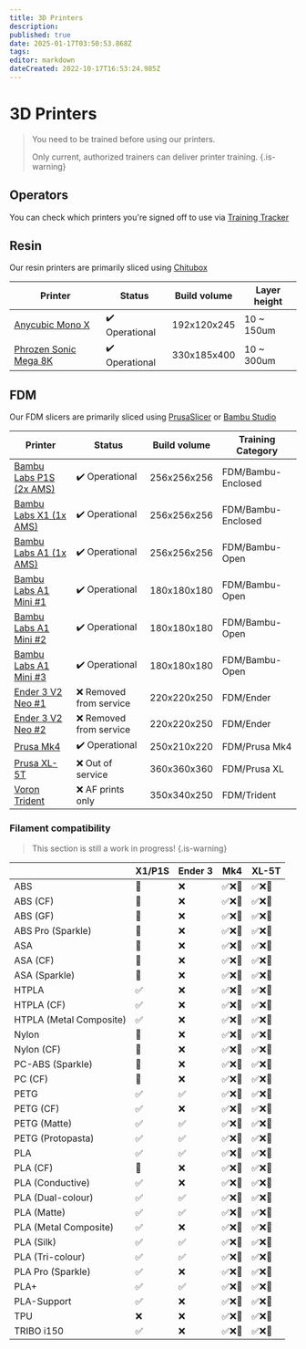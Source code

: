 ```yaml
---
title: 3D Printers
description: 
published: true
date: 2025-01-17T03:50:53.868Z
tags: 
editor: markdown
dateCreated: 2022-10-17T16:53:24.985Z
---
```


# 3D Printers

> You need to be trained before using our printers.
>
> Only current, authorized trainers can deliver printer training.
{.is-warning}

## Operators

You can check which printers you're signed off to use via [Training Tracker](https://perart.io/check_training)

## Resin

Our resin printers are primarily sliced using [Chitubox](https://www.chitubox.com/en)

| Printer  | Status   | Build volume | Layer height |
| -------- | -------- | ------------ | ------------ |
| [Anycubic Mono X](https://www.anycubic.com/products/photon-mono-x-resin-printer)  | ✔️ Operational | 192x120x245  | 10 \~ 150um  |
| [Phrozen Sonic Mega 8K](https://phrozen3d.com/products/sonic-mega-8k)             | ✔️ Operational | 330x185x400  | 10 \~ 300um   |

## FDM

Our FDM slicers are primarily sliced using [PrusaSlicer](https://www.prusa3d.com/en/page/prusaslicer_424/) or [Bambu Studio](https://bambulab.com/en/download/studio)

| Printer                                                                                                   | Status                  | Build volume | Training Category  |
| --------------------------------------------------------------------------------------------------------- | ----------------------- | ------------ | ------------------ |
| [Bambu Labs P1S (2x AMS)](https://au.store.bambulab.com/products/p1s)                                     | ✔️ Operational          | 256x256x256  | FDM/Bambu-Enclosed |
| [Bambu Labs X1 (1x AMS)](https://au.store.bambulab.com/products/x1-carbon-3d-printer)                     | ✔️ Operational          | 256x256x256  | FDM/Bambu-Enclosed |
| [Bambu Labs A1 (1x AMS)](https://au.store.bambulab.com/products/a1)                                       | ✔️ Operational          | 256x256x256  | FDM/Bambu-Open     |
| [Bambu Labs A1 Mini #1](https://au.store.bambulab.com/products/a1-mini)                                   | ✔️ Operational          | 180x180x180  | FDM/Bambu-Open     |
| [Bambu Labs A1 Mini #2](https://au.store.bambulab.com/products/a1-mini)                                   | ✔️ Operational          | 180x180x180  | FDM/Bambu-Open     |
| [Bambu Labs A1 Mini #3](https://au.store.bambulab.com/products/a1-mini)                                   | ✔️ Operational          | 180x180x180  | FDM/Bambu-Open     |
| [Ender 3 V2 Neo #1](https://www.creality.com/products/ender-3-v2-neo-3d-printer)                          | ❌ Removed from service | 220x220x250  | FDM/Ender          |
| [Ender 3 V2 Neo #2](https://www.creality.com/products/ender-3-v2-neo-3d-printer)                          | ❌ Removed from service | 220x220x250  | FDM/Ender          |
| [Prusa Mk4](https://www.prusa3d.com/product/original-prusa-mk4-2/)                                        | ✔️ Operational          | 250x210x220  | FDM/Prusa Mk4      |
| [Prusa XL-5T](https://www.prusa3d.com/en/product/original-prusa-xl-semi-assembled-5-toolhead-3d-printer/) | ❌️ Out of service       | 360x360x360  | FDM/Prusa XL       |
| [Voron Trident](https://vorondesign.com/voron_trident)                                                    | ❌ AF prints only       | 350x340x250  | FDM/Trident        |

### Filament compatibility

> This section is still a work in progress!
{.is-warning}


|                              | X1/P1S | Ender 3 | Mk4 | XL-5T |
| ---------------------------- | --- | ------- | --- | ----- |
| ABS                          | 💨 | ❌ | ✅❌💨 | ✅❌💨 |
| ABS (CF)                     | 💨 | ❌ | ✅❌💨 | ✅❌💨 |
| ABS (GF)                     | 💨 | ❌ | ✅❌💨 | ✅❌💨 |
| ABS Pro (Sparkle)            | 💨 | ❌ | ✅❌💨 | ✅❌💨 |
| ASA                          | 💨 | ❌ | ✅❌💨 | ✅❌💨 |
| ASA (CF)                     | 💨 | ❌ | ✅❌💨 | ✅❌💨 |
| ASA (Sparkle)                | 💨 | ❌ | ✅❌💨 | ✅❌💨 |
| HTPLA                        | ✅ | ❌ | ✅❌💨 | ✅❌💨 |
| HTPLA (CF)                   | ✅ | ❌ | ✅❌💨 | ✅❌💨 |
| HTPLA (Metal Composite)      | ✅ | ❌ | ✅❌💨 | ✅❌💨 |
| Nylon                        | 💨 | ❌ | ✅❌💨 | ✅❌💨 |
| Nylon (CF)                   | 💨 | ❌ | ✅❌💨 | ✅❌💨 |
| PC-ABS (Sparkle)             | 💨 | ❌ | ✅❌💨 | ✅❌💨 |
| PC (CF)                      | 💨 | ❌ | ✅❌💨 | ✅❌💨 |
| PETG                         | ✅ | ✅ | ✅❌💨 | ✅❌💨 |
| PETG (CF)                    | ✅ | ❌ | ✅❌💨 | ✅❌💨 |
| PETG (Matte)                 | ✅ | ✅ | ✅❌💨 | ✅❌💨 |
| PETG (Protopasta)            | ✅ | ✅ | ✅❌💨 | ✅❌💨 |
| PLA                          | ✅ | ✅ | ✅❌💨 | ✅❌💨 |
| PLA (CF)                     | 💨 | ❌ | ✅❌💨 | ✅❌💨 |
| PLA (Conductive)             | ✅ | ❌ | ✅❌💨 | ✅❌💨 |
| PLA (Dual-colour)            | ✅ | ✅ | ✅❌💨 | ✅❌💨 |
| PLA (Matte)                  | ✅ | ✅ | ✅❌💨 | ✅❌💨 |
| PLA (Metal Composite)        | ✅ | ❌ | ✅❌💨 | ✅❌💨 |
| PLA (Silk)                   | ✅ | ✅ | ✅❌💨 | ✅❌💨 |
| PLA (Tri-colour)             | ✅ | ✅ | ✅❌💨 | ✅❌💨 |
| PLA Pro (Sparkle)            | ✅ | ❌ | ✅❌💨 | ✅❌💨 |
| PLA+                         | ✅ | ✅ | ✅❌💨 | ✅❌💨 |
| PLA-Support                  | ✅ | ❌ | ✅❌💨 | ✅❌💨 |
| TPU                          | ❌ | ❌ | ✅❌💨 | ✅❌💨 |
| TRIBO i150                   | ✅ | ❌ | ✅❌💨 | ✅❌💨 |